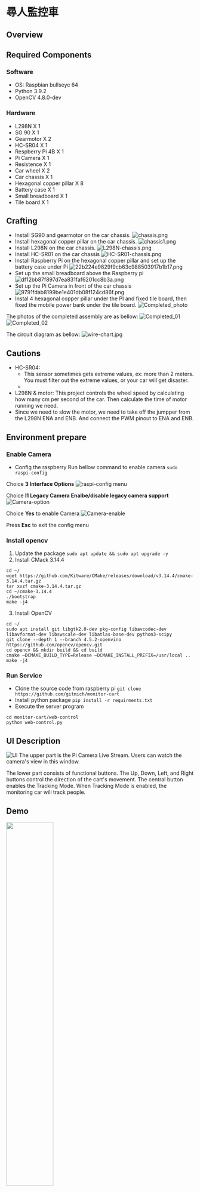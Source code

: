 # 尋人監控車

## Overview

## Required Components
### Software
- OS: Raspbian bullseye 64
- Python 3.9.2
- OpenCV 4.8.0-dev
### Hardware
- L298N X 1
- SG 90 X 1
- Gearmotor X 2
- HC-SR04 X 1
- Respberry Pi 4B X 1
- Pi Camera X 1
- Resistence X 1
- Car wheel X 2
- Car chassis X 1
- Hexagonal copper pillar X 8
- Battery case X 1
- Small breadboard X 1
- Tile board X 1

## Crafting
- Install SG90 and gearmotor on the car chassis.
![chassis.png](https://github.com/gitmich/monitor-cart/assets/4426184/1d6a60d8-ed4d-4ac3-9247-b90acd6123a0)
- Install hexagonal copper pillar on the car chassis.
![chassis1.png](https://github.com/gitmich/monitor-cart/assets/4426184/6fd3e41d-f73c-428d-8731-e19479a337a1)
- Install L298N on the car chassis.
![L298N-chassis.png](https://github.com/gitmich/monitor-cart/assets/4426184/e8945292-9b4a-4d1c-b275-e35d6b259792)
- Install HC-SR01 on the car chassis
![HC-SR01-chassis.png](https://github.com/gitmich/monitor-cart/assets/4426184/e96406a4-c765-47a5-9bd5-87505596c3ad)
- Install Raspberry Pi on the hexagonal copper pillar and set up the battery case under Pi
![22b224e9829f9cb63c988503917b1b17.png](https://github.com/gitmich/monitor-cart/assets/4426184/87d89c84-1636-4706-858d-ec46844a4942)
- Set up the small breadboard above the Raspberry pi
![df12bb87f897d7ea831faf6201cc8b3a.png](https://github.com/gitmich/monitor-cart/assets/4426184/ec5ccb66-8767-44e9-ae87-427fec3dc170)
- Set up the Pi Camera in front of the car chassis
![9791fdab8199be1e401db08f124cd86f.png](https://github.com/gitmich/monitor-cart/assets/4426184/3ae59e9c-2930-4624-bbee-e7f73cc9678b)
- Instal 4  hexagonal copper pillar under the PI and fixed tile board, then fixed the mobile power bank under the tile board.
![Completed_photo](https://github.com/gitmich/monitor-cart/assets/4426184/553d0897-b319-4870-9210-639ac5cab94e)

The photos of the completed assembly are as bellow:
![Completed_01](https://github.com/gitmich/monitor-cart/assets/4426184/f4905f06-63dc-453a-b332-4752c4cc9fe0)
![Completed_02](https://github.com/gitmich/monitor-cart/assets/4426184/4844642e-bc6c-4aa3-a5d6-6afac6161e0e)

The circuit diagram as bellow:
![wire-chart.jpg](https://github.com/gitmich/monitor-cart/assets/4426184/f437d882-4257-4227-a0d1-bda5cfac26a5)


## Cautions
- HC-SR04: 
	- This sensor sometimes gets extreme values, ex: more than 2 meters. You must filter out the extreme values, or your car will get disaster.
	- 
- L298N & motor: This project controls the wheel speed by calculating how many cm per second of the car. Then calculate the time of motor running we need.
- Since we need to slow the motor, we need to take off the jumpper from the L298N ENA and ENB. And connect the PWM pinout to ENA and ENB. 


## Environment prepare
### Enable Camera
- Config the raspberry
Run bellow command to enable camera
`sudo raspi-config`

Choice **3 Interface Options**
![raspi-config menu](https://github.com/gitmich/monitor-cart/assets/4426184/cb87d5bb-7eed-43e7-9d70-5e6950b7febb)

Choice **I1 Legacy Camera Enalbe/disable legacy camera support**
![Camera-option](https://github.com/gitmich/monitor-cart/assets/4426184/9a8bf456-a776-423c-81a1-f4791e00bd3f)

Choice **Yes** to enable Camera
![Camera-enable](https://github.com/gitmich/monitor-cart/assets/4426184/e99773ef-1eab-4eeb-bdb8-a2c55a3edad1)

Press **Esc** to exit the config menu


### Install opencv
1. Update the package
`sudo apt update && sudo apt upgrade -y`
2. Install CMack 3.14.4
```
cd ~/
wget https://github.com/Kitware/CMake/releases/download/v3.14.4/cmake-3.14.4.tar.gz
tar xvzf cmake-3.14.4.tar.gz
cd ~/cmake-3.14.4
./bootstrap
make -j4
```
3. Install OpenCV
```
cd ~/
sudo apt install git libgtk2.0-dev pkg-config libavcodec-dev libavformat-dev libswscale-dev libatlas-base-dev python3-scipy
git clone --depth 1 --branch 4.5.2-openvino https://github.com/opencv/opencv.git
cd opencv && mkdir build && cd build
cmake –DCMAKE_BUILD_TYPE=Release –DCMAKE_INSTALL_PREFIX=/usr/local ..
make -j4
```

### Run Service
- Clone the source code from raspberry pi
`git clone https://github.com/gitmich/monitor-cart`
- Install python package
`pip install -r requirments.txt`
- Execute the server program
```
cd monitor-cart/web-control
python web-control.py
```

## UI Description
![UI](https://github.com/gitmich/monitor-cart/assets/4426184/668f0cab-3a62-4683-b143-961781ff00f7)
The upper part is the Pi Camera Live Stream. Users can watch the camera's view in this window.

The lower part consists of functional buttons. The Up, Down, Left, and Right buttons control the direction of the cart's movement. The central button enables the Tracking Mode. When Tracking Mode is enabled, the monitoring car will track people.

## Demo
[<img src="https://github.com/gitmich/monitor-cart/assets/4426184/668f0cab-3a62-4683-b143-961781ff00f7" width="50%">](https://youtu.be/Ib0iq3pmF8I "Monitor cart demo")


## Reference data
- Install OpenCV - https://hackmd.io/HV6hQ2PHSiWlrRsfxC10SA#Install-OpenCV
- Install OpenCV on Raspberry Pi - https://qengineering.eu/install-opencv-on-raspberry-pi.html
- Install OpenCV on your Raspberry Pi - https://raspberrypi-guide.github.io/programming/install-opencv#install-opencv-on-your-raspberry-pi
- OpenCV实践之路——行人检测 - https://blog.csdn.net/wc781708249/article/details/78589002
